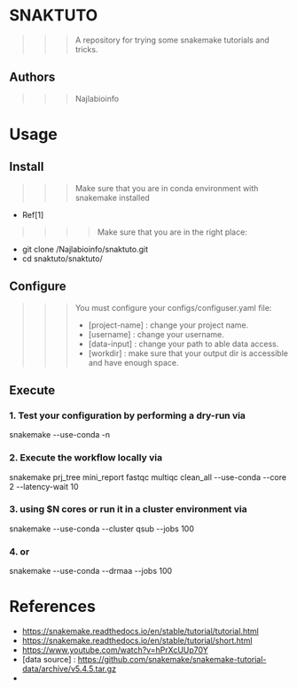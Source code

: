 # SNAKTUTO
>>> A repository for trying some snakemake tutorials and tricks.

## Authors
>>> Najlabioinfo


# Usage

## Install
>>> Make sure that you are in conda environment with snakemake installed
- Ref[1]

>>>> Make sure that you are in the right place:
- git clone /Najlabioinfo/snaktuto.git
- cd snaktuto/snaktuto/

## Configure
>>> You must configure your configs/configuser.yaml file:
>>> * [project-name] : change your project name.
>>> * [username] : change your username.
>>> * [data-input] : change your path to able data access.
>>> * [workdir] : make sure that your output dir is accessible and have enough space.

## Execute

### 1. Test your configuration by performing a dry-run via

snakemake --use-conda -n

### 2. Execute the workflow locally via

snakemake prj_tree mini_report fastqc multiqc clean_all --use-conda --core 2 --latency-wait 10

### 3. using $N cores or run it in a cluster environment via

snakemake --use-conda --cluster qsub --jobs 100

### 4. or

snakemake --use-conda --drmaa --jobs 100


# References
* https://snakemake.readthedocs.io/en/stable/tutorial/tutorial.html
* https://snakemake.readthedocs.io/en/stable/tutorial/short.html
* https://www.youtube.com/watch?v=hPrXcUUp70Y
* [data source] : https://github.com/snakemake/snakemake-tutorial-data/archive/v5.4.5.tar.gz
* [wrappers]: https://github.com/snakemake/snakemake-wrappers
